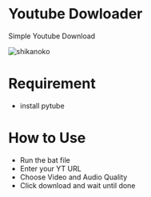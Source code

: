 # Youtube Dowloader

Simple Youtube Download

![shikanoko](https://github.com/RezMuffin/Simple-python-Ytdownloader/assets/108041974/b445d8c4-f8e6-40fc-8079-ebabf8327c94)


# Requirement

- install pytube

# How to Use

- Run the bat file
- Enter your YT URL
- Choose Video and Audio Quality
- Click download and wait until done
